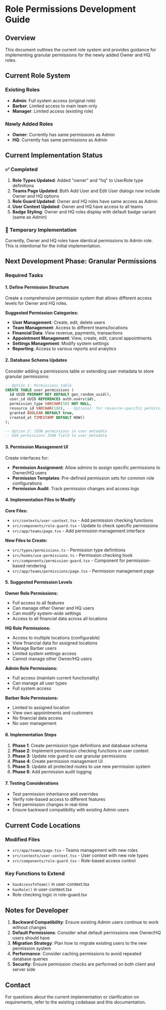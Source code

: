 # Role Permissions Development Guide

## Overview
This document outlines the current role system and provides guidance for implementing granular permissions for the newly added Owner and HQ roles.

## Current Role System

### Existing Roles
- **Admin**: Full system access (original role)
- **Barber**: Limited access to main team only
- **Manager**: Limited access (existing role)

### Newly Added Roles
- **Owner**: Currently has same permissions as Admin
- **HQ**: Currently has same permissions as Admin

## Current Implementation Status

### ✅ Completed
1. **Role Types Updated**: Added "owner" and "hq" to UserRole type definitions
2. **Teams Page Updated**: Both Add User and Edit User dialogs now include Owner and HQ options
3. **Role Guard Updated**: Owner and HQ roles have same access as Admin
4. **User Context Updated**: Owner and HQ have access to all teams
5. **Badge Styling**: Owner and HQ roles display with default badge variant (same as Admin)

### 🔄 Temporary Implementation
Currently, Owner and HQ roles have identical permissions to Admin role. This is intentional for the initial implementation.

## Next Development Phase: Granular Permissions

### Required Tasks

#### 1. Define Permission Structure
Create a comprehensive permission system that allows different access levels for Owner and HQ roles.

**Suggested Permission Categories:**
- **User Management**: Create, edit, delete users
- **Team Management**: Access to different teams/locations
- **Financial Data**: View revenue, payments, transactions
- **Appointment Management**: View, create, edit, cancel appointments
- **Settings Management**: Modify system settings
- **Reporting**: Access to various reports and analytics

#### 2. Database Schema Updates
Consider adding a permissions table or extending user metadata to store granular permissions:

```sql
-- Option 1: Permissions table
CREATE TABLE user_permissions (
  id UUID PRIMARY KEY DEFAULT gen_random_uuid(),
  user_id UUID REFERENCES auth.users(id),
  permission_type VARCHAR(50) NOT NULL,
  resource_id VARCHAR(100), -- Optional: for resource-specific permissions
  granted BOOLEAN DEFAULT true,
  created_at TIMESTAMP DEFAULT NOW()
);

-- Option 2: JSON permissions in user metadata
-- Add permissions JSON field to user_metadata
```

#### 3. Permission Management UI
Create interfaces for:
- **Permission Assignment**: Allow admins to assign specific permissions to Owner/HQ users
- **Permission Templates**: Pre-defined permission sets for common role configurations
- **Permission Audit**: Track permission changes and access logs

#### 4. Implementation Files to Modify

**Core Files:**
- `src/contexts/user-context.tsx` - Add permission checking functions
- `src/components/role-guard.tsx` - Update to check specific permissions
- `src/app/teams/page.tsx` - Add permission management interface

**New Files to Create:**
- `src/types/permissions.ts` - Permission type definitions
- `src/hooks/use-permissions.ts` - Permission checking hook
- `src/components/permission-guard.tsx` - Component for permission-based rendering
- `src/app/teams/permissions/page.tsx` - Permission management page

#### 5. Suggested Permission Levels

**Owner Role Permissions:**
- Full access to all features
- Can manage other Owner and HQ users
- Can modify system-wide settings
- Access to all financial data across all locations

**HQ Role Permissions:**
- Access to multiple locations (configurable)
- View financial data for assigned locations
- Manage Barber users
- Limited system settings access
- Cannot manage other Owner/HQ users

**Admin Role Permissions:**
- Full access (maintain current functionality)
- Can manage all user types
- Full system access

**Barber Role Permissions:**
- Limited to assigned location
- View own appointments and customers
- No financial data access
- No user management

#### 6. Implementation Steps

1. **Phase 1**: Create permission type definitions and database schema
2. **Phase 2**: Implement permission checking functions in user context
3. **Phase 3**: Update role guard to use granular permissions
4. **Phase 4**: Create permission management UI
5. **Phase 5**: Update all protected routes to use new permission system
6. **Phase 6**: Add permission audit logging

#### 7. Testing Considerations

- Test permission inheritance and overrides
- Verify role-based access to different features
- Test permission changes in real-time
- Ensure backward compatibility with existing Admin users

## Current Code Locations

### Modified Files
- `src/app/teams/page.tsx` - Teams management with new roles
- `src/contexts/user-context.tsx` - User context with new role types
- `src/components/role-guard.tsx` - Role-based access control

### Key Functions to Extend
- `hasAccessToTeam()` in user-context.tsx
- `hasRole()` in user-context.tsx
- Role checking logic in role-guard.tsx

## Notes for Developer

1. **Backward Compatibility**: Ensure existing Admin users continue to work without changes
2. **Default Permissions**: Consider what default permissions new Owner/HQ users should have
3. **Migration Strategy**: Plan how to migrate existing users to the new permission system
4. **Performance**: Consider caching permissions to avoid repeated database queries
5. **Security**: Ensure permission checks are performed on both client and server side

## Contact
For questions about the current implementation or clarification on requirements, refer to the existing codebase and this documentation.
